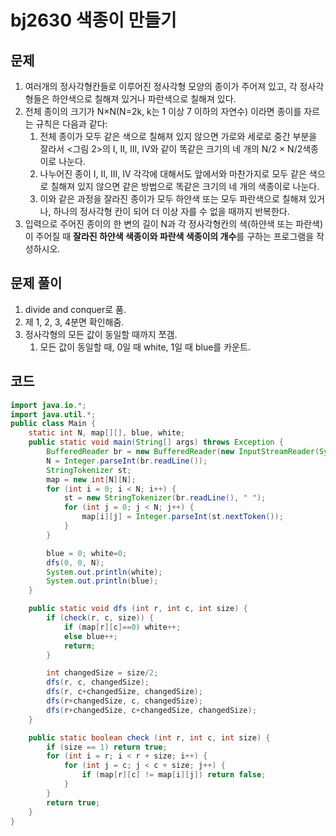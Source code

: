 # bj2630 색종이 만들기

## 문제

1. 여러개의 정사각형칸들로 이루어진 정사각형 모양의 종이가 주어져 있고, 각 정사각형들은 하얀색으로 칠해져 있거나 파란색으로 칠해져 있다. 
2. 전체 종이의 크기가 N×N(N=2k, k는 1 이상 7 이하의 자연수) 이라면 종이를 자르는 규칙은 다음과 같다:
   1. 전체 종이가 모두 같은 색으로 칠해져 있지 않으면 가로와 세로로 중간 부분을 잘라서 <그림 2>의 I, II, III, IV와 같이 똑같은 크기의 네 개의 N/2 × N/2색종이로 나눈다. 
   2. 나누어진 종이 I, II, III, IV 각각에 대해서도 앞에서와 마찬가지로 모두 같은 색으로 칠해져 있지 않으면 같은 방법으로 똑같은 크기의 네 개의 색종이로 나눈다. 
   3. 이와 같은 과정을 잘라진 종이가 모두 하얀색 또는 모두 파란색으로 칠해져 있거나, 하나의 정사각형 칸이 되어 더 이상 자를 수 없을 때까지 반복한다.
3. 입력으로 주어진 종이의 한 변의 길이 N과 각 정사각형칸의 색(하얀색 또는 파란색)이 주어질 때 **잘라진 하얀색 색종이와 파란색 색종이의 개수**를 구하는 프로그램을 작성하시오.

## 문제 풀이

1. divide and conquer로 품. 
2. 제 1, 2, 3, 4분면 확인해줌. 
3. 정사각형의 모든 값이 동일할 때까지 쪼갬.
   1. 모든 값이 동일할 때, 0일 때 white, 1일 때 blue를 카운트.

## 코드

```java
import java.io.*;
import java.util.*;
public class Main {
    static int N, map[][], blue, white;
    public static void main(String[] args) throws Exception {
        BufferedReader br = new BufferedReader(new InputStreamReader(System.in));
        N = Integer.parseInt(br.readLine());
        StringTokenizer st;
        map = new int[N][N];
        for (int i = 0; i < N; i++) {
            st = new StringTokenizer(br.readLine(), " ");
            for (int j = 0; j < N; j++) {
                map[i][j] = Integer.parseInt(st.nextToken());
            }
        }

        blue = 0; white=0;
        dfs(0, 0, N);
        System.out.println(white);
        System.out.println(blue);
    }

    public static void dfs (int r, int c, int size) {
        if (check(r, c, size)) {
            if (map[r][c]==0) white++;
            else blue++;
            return;
        }

        int changedSize = size/2;
        dfs(r, c, changedSize);
        dfs(r, c+changedSize, changedSize);
        dfs(r+changedSize, c, changedSize);
        dfs(r+changedSize, c+changedSize, changedSize);
    }

    public static boolean check (int r, int c, int size) {
        if (size == 1) return true;
        for (int i = r; i < r + size; i++) {
            for (int j = c; j < c + size; j++) {
                if (map[r][c] != map[i][j]) return false;
            }
        }
        return true;
    }
}
```


